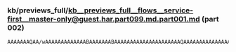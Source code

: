 ### kb/previews_full/kb__previews_full__flows__service-first__master-only@guest.har.part099.md.part001.md (part 002)

```md
AAAAAAAQAA/wAAAAAAAAAAAAABAAAAAAABAAAAAAAAAAAAAAAAAAAAAQAAAAAAAAAAAAAAAQAAAAEAAAAAAAAAAAAAAAAA
```

```
